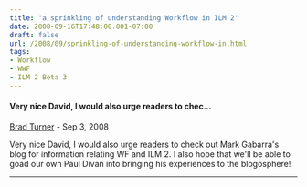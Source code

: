 ```yaml
---
title: 'a sprinkling of understanding Workflow in ILM 2'
date: 2008-09-16T17:48:00.001-07:00
draft: false
url: /2008/09/sprinkling-of-understanding-workflow-in.html
tags: 
- Workflow
- WWF
- ILM 2 Beta 3
---
```


#### Very nice David, I would also urge readers to chec...
[Brad Turner](https://www.blogger.com/profile/13950085747222995199 "noreply@blogger.com") - <time datetime="2008-09-17T19:03:00.000-07:00">Sep 3, 2008</time>

Very nice David, I would also urge readers to check out Mark Gabarra's blog for information relating WF and ILM 2. I also hope that we'll be able to goad our own Paul Divan into bringing his experiences to the blogosphere!
<hr />
